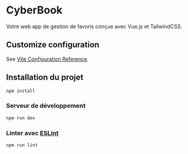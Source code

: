 # CyberBook

Votre web app de gestion de favoris conçue avec Vue.js et TailwindCSS.

## Customize configuration

See [Vite Configuration Reference](https://vite.dev/config/).

## Installation du projet

```sh
npm install
```

### Serveur de développement

```sh
npm run dev
```

### Linter avec [ESLint](https://eslint.org/)

```sh
npm run lint
```
